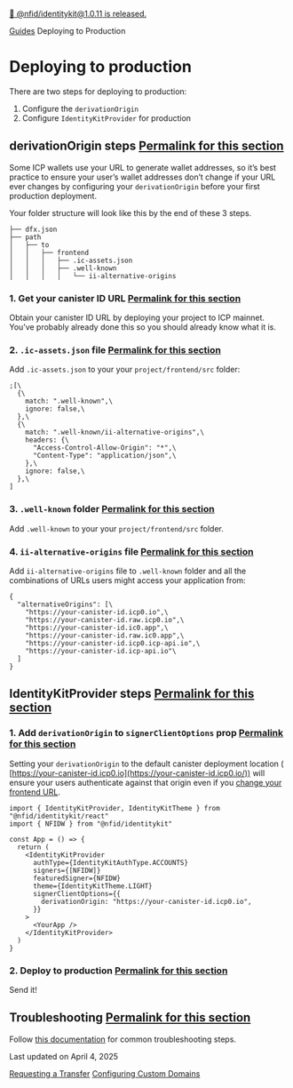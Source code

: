 [🎉 @nfid/identitykit@1.0.11 is released.](https://www.npmjs.com/package/@nfid/identitykit)

[Guides](https://identitykit.xyz/docs/guides/authenticating-accounts "Guides") Deploying to Production

# Deploying to production

There are two steps for deploying to production:

1. Configure the `derivationOrigin`
2. Configure `IdentityKitProvider` for production

## derivationOrigin steps [Permalink for this section](https://identitykit.xyz/docs/guides/deploying-to-production\#derivationorigin-steps)

Some ICP wallets use your URL to generate wallet addresses, so it’s best practice to ensure your
user’s wallet addresses don’t change if your URL ever changes by configuring your `derivationOrigin`
before your first production deployment.

Your folder structure will look like this by the end of these 3 steps.

```nextra-code
├── dfx.json
├── path
│   ├── to
│   │   ├── frontend
│   │   │   ├── .ic-assets.json
│   │   │   ├── .well-known
│   │   │   │   └── ii-alternative-origins
```

### 1\. Get your canister ID URL [Permalink for this section](https://identitykit.xyz/docs/guides/deploying-to-production\#1-get-your-canister-id-url)

Obtain your canister ID URL by deploying your project to ICP mainnet. You’ve probably already done
this so you should already know what it is.

### 2\. `.ic-assets.json` file [Permalink for this section](https://identitykit.xyz/docs/guides/deploying-to-production\#2-ic-assetsjson-file)

Add `.ic-assets.json` to your your `project/frontend/src` folder:

```nextra-code
;[\
  {\
    match: ".well-known",\
    ignore: false,\
  },\
  {\
    match: ".well-known/ii-alternative-origins",\
    headers: {\
      "Access-Control-Allow-Origin": "*",\
      "Content-Type": "application/json",\
    },\
    ignore: false,\
  },\
]
```

### 3\. `.well-known` folder [Permalink for this section](https://identitykit.xyz/docs/guides/deploying-to-production\#3-well-known-folder)

Add `.well-known` to your your `project/frontend/src` folder.

### 4\. `ii-alternative-origins` file [Permalink for this section](https://identitykit.xyz/docs/guides/deploying-to-production\#4-ii-alternative-origins-file)

Add `ii-alternative-origins` file to `.well-known` folder and all the combinations of URLs users
might access your application from:

```nextra-code
{
  "alternativeOrigins": [\
    "https://your-canister-id.icp0.io",\
    "https://your-canister-id.raw.icp0.io",\
    "https://your-canister-id.ic0.app",\
    "https://your-canister-id.raw.ic0.app",\
    "https://your-canister-id.icp0.icp-api.io",\
    "https://your-canister-id.icp-api.io"\
  ]
}
```

## IdentityKitProvider steps [Permalink for this section](https://identitykit.xyz/docs/guides/deploying-to-production\#identitykitprovider-steps)

### 1\. Add `derivationOrigin` to `signerClientOptions` prop [Permalink for this section](https://identitykit.xyz/docs/guides/deploying-to-production\#1-add-derivationorigin-to-signerclientoptions-prop)

Setting your `derivationOrigin` to the default canister deployment location
( [https://your-canister-id.icp0.io](https://your-canister-id.icp0.io/)) will ensure your users authenticate against that origin even if
you [change your frontend URL](https://identitykit.xyz/docs/guides/configuring-custom-domain).

```nextra-code
import { IdentityKitProvider, IdentityKitTheme } from "@nfid/identitykit/react"
import { NFIDW } from "@nfid/identitykit"

const App = () => {
  return (
    <IdentityKitProvider
      authType={IdentityKitAuthType.ACCOUNTS}
      signers={[NFIDW]}
      featuredSigner={NFIDW}
      theme={IdentityKitTheme.LIGHT}
      signerClientOptions={{
        derivationOrigin: "https://your-canister-id.icp0.io",
      }}
    >
      <YourApp />
    </IdentityKitProvider>
  )
}
```

### 2\. Deploy to production [Permalink for this section](https://identitykit.xyz/docs/guides/deploying-to-production\#2-deploy-to-production)

Send it!

## Troubleshooting [Permalink for this section](https://identitykit.xyz/docs/guides/deploying-to-production\#troubleshooting)

Follow
[this documentation](https://internetcomputer.org/docs/current/developer-docs/identity/internet-identity/alternative-origins)
for common troubleshooting steps.

Last updated on April 4, 2025

[Requesting a Transfer](https://identitykit.xyz/docs/guides/request-transfer "Requesting a Transfer") [Configuring Custom Domains](https://identitykit.xyz/docs/guides/configuring-custom-domains "Configuring Custom Domains")